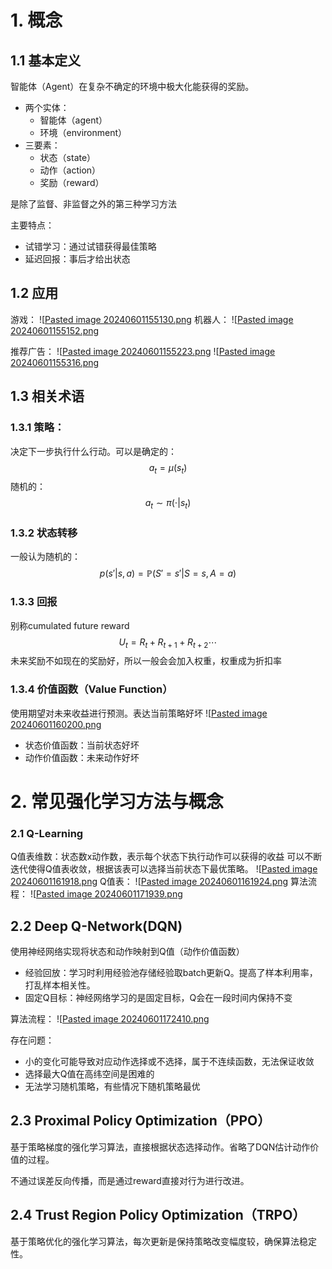 # 1. 概念
## 1.1 基本定义
智能体（Agent）在复杂不确定的环境中极大化能获得的奖励。
+ 两个实体：
	+ 智能体（agent）
	+ 环境（environment）
+ 三要素：
	+ 状态（state）
	+ 动作（action）
	+ 奖励（reward）


是除了监督、非监督之外的第三种学习方法

主要特点：
+ 试错学习：通过试错获得最佳策略
+ 延迟回报：事后才给出状态

## 1.2 应用
游戏：
![[Pasted image 20240601155130.png](../../img/Pasted%20image%2020240601155130.png)
机器人：
![[Pasted image 20240601155152.png](../../img/Pasted%20image%2020240601155152.png)

推荐广告：
![[Pasted image 20240601155223.png](../../img/Pasted%20image%2020240601155223.png)
![[Pasted image 20240601155316.png](../../img/Pasted%20image%2020240601155316.png)


## 1.3 相关术语

### 1.3.1 策略：
决定下一步执行什么行动。可以是确定的：
$$
a_t = \mu(s_t)
$$
随机的：
$$
a_t \sim \pi(\cdot|s_t)
$$

### 1.3.2 状态转移
一般认为随机的：
$$
p(s'|s,a) = \mathbb{P}(S'=s'|S=s,A=a)
$$

### 1.3.3 回报
别称cumulated future reward
$$
U_t = R_t+R_{t+1}+R_{t+2} \cdots
$$
未来奖励不如现在的奖励好，所以一般会会加入权重，权重成为折扣率

### 1.3.4 价值函数（Value Function）
使用期望对未来收益进行预测。表达当前策略好坏
![[Pasted image 20240601160200.png](../../img/Pasted%20image%2020240601160200.png)
+ 状态价值函数：当前状态好坏
+ 动作价值函数：未来动作好坏

# 2. 常见强化学习方法与概念
### 2.1 Q-Learning
Q值表维数：状态数x动作数，表示每个状态下执行动作可以获得的收益
可以不断迭代使得Q值表收敛，根据该表可以选择当前状态下最优策略。
![[Pasted image 20240601161918.png](../../img/Pasted%20image%2020240601161918.png)
Q值表：
![[Pasted image 20240601161924.png](../../img/Pasted%20image%2020240601161924.png)
算法流程：
![[Pasted image 20240601171939.png](../../img/Pasted%20image%2020240601171939.png)


## 2.2 Deep Q-Network(DQN)
使用神经网络实现将状态和动作映射到Q值（动作价值函数）

+ 经验回放：学习时利用经验池存储经验取batch更新Q。提高了样本利用率，打乱样本相关性。
+ 固定Q目标：神经网络学习的是固定目标，Q会在一段时间内保持不变

算法流程：
![[Pasted image 20240601172410.png](../../img/Pasted%20image%2020240601172410.png)

存在问题：
+ 小的变化可能导致对应动作选择或不选择，属于不连续函数，无法保证收敛
+ 选择最大Q值在高纬空间是困难的
+ 无法学习随机策略，有些情况下随机策略最优

## 2.3 Proximal Policy Optimization（PPO）
基于策略梯度的强化学习算法，直接根据状态选择动作。省略了DQN估计动作价值的过程。

不通过误差反向传播，而是通过reward直接对行为进行改进。

## 2.4 Trust Region Policy Optimization（TRPO）
基于策略优化的强化学习算法，每次更新是保持策略改变幅度较，确保算法稳定性。